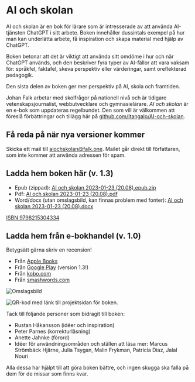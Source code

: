 # AI och skolan
AI och skolan är en bok för lärare som är intresserade av att använda AI-tjänsten ChatGPT i sitt arbete. Boken innehåller dussintals exempel på hur man kan underlätta arbete, få inspiration och skapa material med hjälp av ChatGPT.

Boken betonar att det är viktigt att använda sitt omdöme i hur och när ChatGPT används, och den beskriver fyra typer av AI-fällor att vara vaksam för: språkfel, faktafel, skeva perspektiv eller värderingar, samt oreflekterad pedagogik.

Den sista delen av boken ger mer perspektiv på AI, skola och framtiden.

Johan Falk arbetar med skolfrågor på nationell nivå och är tidigare vetenskapsjournalist, webbutvecklare och gymnasielärare. _AI och skolan_ är en e-bok som uppdateras regelbundet. Den som vill är välkommen att föreslå förbättringar och tillägg här på [github.com/Itangalo/AI-och-skolan][1].

## Få reda på när nya versioner kommer

Skicka ett mail till [aiochskolan@falk.one](mailto:aiochskolan@falk.one?Subject=Meddela%20vid%20nya%20versioner%20av%20AI%20och%20skolan&Body=Jag%20vill%20veta%20n%C3%A4r%20det%20kommer%20nya%20versioner%20av%20boken.). Mailet går direkt till författaren, som inte kommer att använda adressen för spam.

## Ladda hem boken här (v. 1.3)

* Epub (zippad): [AI och skolan 2023-01-23 (20.08).epub.zip](https://github.com/Itangalo/AI-och-skolan/files/10482915/AI.och.skolan.2023-01-23.20.08.epub.zip)
* Pdf: [AI och skolan 2023-01-23 (20.08).pdf](https://github.com/Itangalo/AI-och-skolan/files/10482916/AI.och.skolan.2023-01-23.20.08.pdf)
* Word/docx (utan omslagsbild, kan finnas problem med fonter): [AI och skolan 2023-01-23 (20.08).docx](https://github.com/Itangalo/AI-och-skolan/files/10482913/AI.och.skolan.2023-01-23.20.08.docx)

[ISBN 9798215304334](https://isbnsearch.org/isbn/9798215304334)

## Ladda hem från e-bokhandel (v. 1.0)

Betygsätt gärna skriv en recension!

* Från [Apple Books](https://books.apple.com/us/book/id6445495939)
* Från [Google Play](https://play.google.com/store/books/details?id=QeCoEAAAQBAJ&pli=1) (version 1.3!)
* Från [kobo.com](https://www.kobo.com/se/sv/ebook/ai-och-skolan)
* Från [smashwords.com](https://www.smashwords.com/books/view/1325975)

![Omslagsbild](https://user-images.githubusercontent.com/262940/213993430-e9175a69-bf5e-421c-b365-a7c4f906b854.png)

![QR-kod med länk till projektsidan för boken.][image-1]

Tack till följande personer som bidragit till boken:

* Rustan Håkansson (idéer och inspiration)
* Peter Parnes (korrekturläsning)
* Anette Jahnke (förord)
* Idéer för användningsområden och ställen att läsa mer: Marcus Strömbäck Hjärne, Julia Tsygan, Malin Frykman, Patricia Diaz, Jalal Nouri

Alla dessa har hjälpt till att göra boken bättre, och ingen skugga ska falla på dem för de missar som finns kvar.

[1]:	https://github.com/Itangalo/AI-och-skolan

[image-1]:	https://user-images.githubusercontent.com/262940/212624798-54e824c6-545c-4aea-a586-c0a86e87e63d.png
